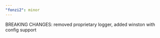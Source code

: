 ```yaml
---
"fonzi2": minor
---
```


BREAKING CHANGES: removed proprietary logger, added winston with config support
